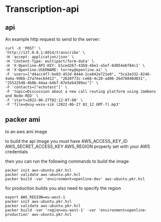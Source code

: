 # Transcription-api


## api
An example http request to send to the server:

```
curl -X 'POST' \
'http://127.0.0.1:8014/transcribe' \
-H 'accept: application/json' \
-H 'Content-Type: multipart/form-data' \
-H 'X-Openline-API-KEY: b1ced267-43b9-4be1-a5ef-8d054e6f84c1' \
-H 'X-Openline-USERNAME: torrey@openline.ai' \
-F 'users=["d4acc4f7-be03-453d-8444-2ce842e721e0", "5ca3e332-8246-4a4a-99bb-27a7eec6d412", "2620f73c-ce68-4c28-ad06-26d78848d031", "255225d8-4b0b-44aa-b4bf-87e5eb4309ac"]' \
-F 'contacts=["echotest"]' \
-F 'topic=Discussion about a new call routing platform using Jambonz and Node-RED' \
-F 'start=2022-06-27T02:12-07:00' \
-F 'file=@vuy-wxso-sik (2022-06-27 02_12 GMT-7).mp3'
```

## packer ami
to an aws ami image

to build the api image you must have AWS_ACCESS_KEY_ID AWS_SECRET_ACCESS_KEY AWS_REGION properly set with your AWS credentials

then you can run the following commands to build the image

```
packer init aws-ubuntu.pkr.hcl
packer validate aws-ubuntu.pkr.hcl
packer build -var 'environment=openline-dev' aws-ubuntu.pkr.hcl
```

for production builds you also need to specify the region

```
export AWS_REGION=eu-west-1
packer init aws-ubuntu.pkr.hcl
packer validate aws-ubuntu.pkr.hcl
packer build -var 'region=eu-west-1' -var 'environment=openline-production' aws-ubuntu.pkr.hcl
